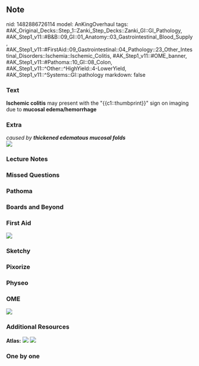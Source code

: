 ## Note
nid: 1482886726114
model: AnKingOverhaul
tags: #AK_Original_Decks::Step_1::Zanki_Step_Decks::Zanki_GI::GI_Pathology, #AK_Step1_v11::#B&B::09_GI::01_Anatomy::03_Gastrointestinal_Blood_Supply, #AK_Step1_v11::#FirstAid::09_Gastrointestinal::04_Pathology::23_Other_Intestinal_Disorders::Ischemia::Ischemic_Colitis, #AK_Step1_v11::#OME_banner, #AK_Step1_v11::#Pathoma::10_GI::08_Colon, #AK_Step1_v11::^Other::^HighYield::4-LowerYield, #AK_Step1_v11::^Systems::GI::pathology
markdown: false

### Text
<div>
  <b>Ischemic colitis</b> may present with the "{{c1::thumbprint}}"
  sign on imaging due to <b>mucosal edema/hemorrhage</b>
</div>

### Extra
<div>
  <i>caused by <b>thickened edematous mucosal folds</b></i>
</div><i><img src="paste-6094558593415.jpg"></i>

### Lecture Notes


### Missed Questions


### Pathoma


### Boards and Beyond


### First Aid
<img src="tmpfXkrvL.png">

### Sketchy


### Pixorize


### Physeo


### OME
<div class="ome-widget">
  <a href="https://onlinemeded.org?ref=anki"><img src=
  "_OME_AnkiFlashcards_General_7.png"></a>
</div>

### Additional Resources
<b>Atlas:</b> <img src="tmp2LLVgp.png"> <img src="tmpO_elte.png">

### One by one

